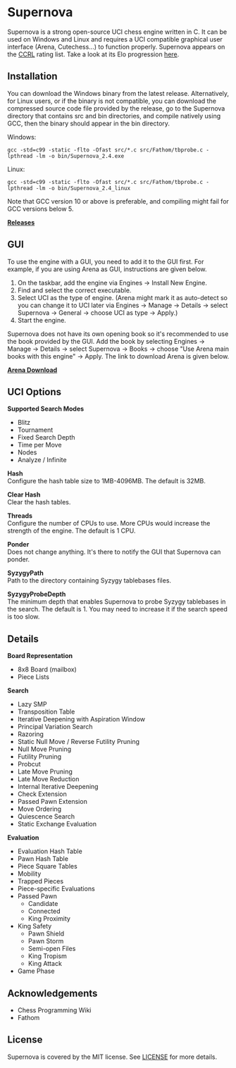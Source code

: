 # Supernova

Supernova is a strong open-source UCI chess engine written in C. It can be used on Windows and Linux and requires a UCI compatible graphical user interface (Arena, Cutechess...) to function properly. Supernova appears on the [CCRL](http://ccrl.chessdom.com/ccrl/404/) rating list. Take a look at its Elo progression [here](http://ccrl.chessdom.com/ccrl/404/cgi/compare_engines.cgi?family=Supernova&print=Rating+list&print=Results+table&print=LOS+table&print=Ponder+hit+table&print=Eval+difference+table&print=Comopp+gamenum+table&print=Overlap+table&print=Score+with+common+opponents).

Installation
------------
You can download the Windows binary from the latest release. Alternatively, for Linux users, or if the binary is not compatible, you can download the compressed source code file provided by the release, go to the Supernova directory that contains src and bin directories, and compile natively using GCC, then the binary should appear in the bin directory. 

Windows:
```
gcc -std=c99 -static -flto -Ofast src/*.c src/Fathom/tbprobe.c -lpthread -lm -o bin/Supernova_2.4.exe
```

Linux:
```
gcc -std=c99 -static -flto -Ofast src/*.c src/Fathom/tbprobe.c -lpthread -lm -o bin/Supernova_2.4_linux
```

Note that GCC version 10 or above is preferable, and compiling might fail for GCC versions below 5.

[**Releases**](https://github.com/MichaeltheCoder7/Supernova/releases)  

GUI
---
To use the engine with a GUI, you need to add it to the GUI first. 
For example, if you are using Arena as GUI, instructions are given below.

1. On the taskbar, add the engine via Engines -> Install New Engine. 
2. Find and select the correct executable.
3. Select UCI as the type of engine. 
(Arena might mark it as auto-detect so you can change it to UCI later via Engines -> Manage -> Details -> select Supernova -> General -> choose UCI as type -> Apply.)
4. Start the engine.

Supernova does not have its own opening book so it's recommended to use the book provided by the GUI. Add the book by selecting Engines -> Manage -> Details -> select Supernova -> Books -> choose "Use Arena main books with this engine" -> Apply. The link to download Arena is given below.

[**Arena Download**](http://www.playwitharena.de)

UCI Options
-----------
**Supported Search Modes**
* Blitz
* Tournament
* Fixed Search Depth
* Time per Move
* Nodes
* Analyze / Infinite  
  
**Hash**  
Configure the hash table size to 1MB-4096MB. The default is 32MB. 

**Clear Hash**  
Clear the hash tables.  

**Threads**  
Configure the number of CPUs to use. More CPUs would increase the strength of the engine. The default is 1 CPU.  

**Ponder**  
Does not change anything. It's there to notify the GUI that Supernova can ponder.  

**SyzygyPath**  
Path to the directory containing Syzygy tablebases files.  

**SyzygyProbeDepth**  
The minimum depth that enables Supernova to probe Syzygy tablebases in the search. The default is 1. You may need to increase it if the search speed is too slow.

Details
-------
**Board Representation**
* 8x8 Board (mailbox)
* Piece Lists

**Search** 
* Lazy SMP
* Transposition Table
* Iterative Deepening with Aspiration Window
* Principal Variation Search
* Razoring
* Static Null Move / Reverse Futility Pruning
* Null Move Pruning
* Futility Pruning
* Probcut
* Late Move Pruning
* Late Move Reduction
* Internal Iterative Deepening
* Check Extension
* Passed Pawn Extension
* Move Ordering
* Quiescence Search
* Static Exchange Evaluation

**Evaluation** 
* Evaluation Hash Table
* Pawn Hash Table
* Piece Square Tables
* Mobility
* Trapped Pieces
* Piece-specific Evaluations
* Passed Pawn
  * Candidate
  * Connected
  * King Proximity
* King Safety
  * Pawn Shield
  * Pawn Storm
  * Semi-open Files
  * King Tropism
  * King Attack
* Game Phase

Acknowledgements
----------------
* Chess Programming Wiki
* Fathom

License
-------
Supernova is covered by the MIT license. See [LICENSE](https://github.com/MichaeltheCoder7/Supernova/blob/master/LICENSE) for more details.
